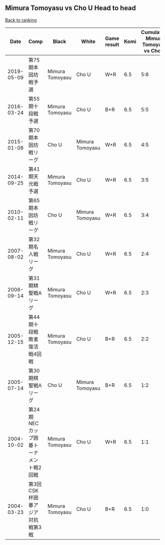 ## Mimura Tomoyasu vs Cho U Head to head

[Back to ranking](../../index.md)




| **Date** | **Comp** | **Black** | **White** | **Game result** | **Komi** | **Cumulative Mimura Tomoyasu vs Cho U** | **Mimura Tomoyasu streak** | **Cho U streak** | 
| --- | --- | --- | --- | --- | --- | --- | --- | --- |
| 2019-05-09 | 第75期本因坊戦予選 | Mimura Tomoyasu | Cho U | W+R | 6.5 | 5:6 | 0 | 1 | 
| 2016-03-24 | 第55期十段戦予選 | Mimura Tomoyasu | Cho U | B+R | 6.5 | 5:5 | 2 | 0 | 
| 2015-01-08 | 第70期本因坊戦リーグ | Cho U | Mimura Tomoyasu | W+R | 6.5 | 4:5 | 1 | 0 | 
| 2014-09-25 | 第41期天元戦予選 | Mimura Tomoyasu | Cho U | W+R | 6.5 | 3:5 | 0 | 1 | 
| 2010-02-11 | 第65期本因坊戦リーグ | Cho U | Mimura Tomoyasu | W+R | 6.5 | 3:4 | 1 | 0 | 
| 2007-08-02 | 第32期名人戦リーグ | Mimura Tomoyasu | Cho U | W+R | 6.5 | 2:4 | 0 | 2 | 
| 2006-09-14 | 第31期棋聖戦Aリーグ | Mimura Tomoyasu | Cho U | W+R | 6.5 | 2:3 | 0 | 1 | 
| 2005-12-15 | 第44期十段戦敗者復活戦4回戦 | Mimura Tomoyasu | Cho U | B+R | 6.5 | 2:2 | 1 | 0 | 
| 2005-07-14 | 第30期棋聖戦Aリーグ | Cho U | Mimura Tomoyasu | B+R | 6.5 | 1:2 | 0 | 2 | 
| 2004-10-02 | 第24期NECカップ囲碁トーナメント戦2回戦 | Mimura Tomoyasu | Cho U | W+R | 6.5 | 1:1 | 0 | 1 | 
| 2004-03-23 | 第3回CSK杯囲碁アジア対抗戦第3戦 | Mimura Tomoyasu | Cho U | B+R | 6.5 | 1:0 | 1 | 0 |




